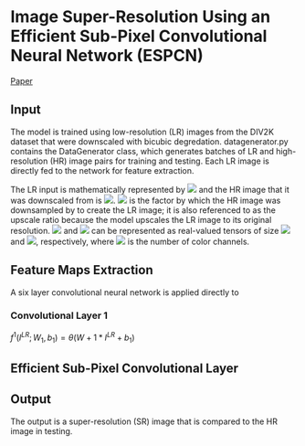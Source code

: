 # Image Super-Resolution Using an Efficient Sub-Pixel Convolutional Neural Network (ESPCN)
[Paper](https://arxiv.org/pdf/1609.05158.pdf)
## Input
The model is trained using low-resolution (LR) images from the DIV2K dataset that were downscaled with bicubic degredation. datagenerator.py contains the DataGenerator class, which generates batches of LR and high-resolution (HR) image pairs for training and testing. Each LR image is directly fed to the network for feature extraction. 

The LR input is mathematically represented by <img src="https://latex.codecogs.com/gif.latex?I^{LR}"/> and the HR image that it was downscaled from is <img src="https://latex.codecogs.com/gif.latex?I^{HR}"/>. <img src="https://latex.codecogs.com/gif.latex?r"/> is the factor by which the HR image was downsampled by to create the LR image; it is also referenced to as the upscale ratio because the model upscales the LR image to its original resolution. <img src="https://latex.codecogs.com/gif.latex?I^{LR}"/> and <img src="https://latex.codecogs.com/gif.latex?I^{HR}"/> can be represented as real-valued tensors of size <img src="https://latex.codecogs.com/gif.latex?H\times W \times C"/> and <img src="https://latex.codecogs.com/gif.latex?rH\times rW\times rC"/>, respectively, where <img src="https://latex.codecogs.com/gif.latex?C"/> is the number of color channels. 
## Feature Maps Extraction
A six layer convolutional neural network is applied directly to 
### Convolutional Layer 1
$`f^1(I^{LR};W_1,b_1)=\theta (W+1*I^{LR}+b_1)`$
## Efficient Sub-Pixel Convolutional Layer

## Output
The output is a super-resolution (SR) image that is compared to the HR image in testing. 
